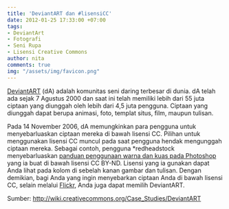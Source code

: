 ```yaml
---
title: 'DeviantART dan #lisensiCC'
date: 2012-01-25 17:33:00 +07:00
tags:
- DeviantArt
- Fotografi
- Seni Rupa
- Lisensi Creative Commons
author: nita
comments: true
img: "/assets/img/favicon.png"
---
```


[DeviantART](http://www.deviantart.com/) (dA) adalah komunitas seni daring terbesar di dunia. dA telah ada sejak 7 Agustus 2000 dan saat ini telah memiliki lebih dari 55 juta ciptaan yang diunggah oleh lebih dari 4,5 juta pengguna. Ciptaan yang diunggah dapat berupa animasi, foto, templat situs, film, maupun tulisan.

Pada 14 November 2006, dA memungkinkan para pengguna untuk menyebarluaskan ciptaan mereka di bawah lisensi CC. Pilihan untuk menggunakan lisensi CC muncul pada saat pengguna hendak mengunggah ciptaan mereka. Sebagai contoh, pengguna *redheadstock menyebarluaskan [panduan penggunaan warna dan kuas pada Photoshop](http://redheadstock.deviantart.com/art/Tutorial-Brushes-and-Colors-45664578) yang ia buat di bawah lisensi CC BY-ND. Lisensi yang ia gunakan dapat Anda lihat pada kolom di sebelah kanan gambar dan tulisan. Dengan demikian, bagi Anda yang ingin menyebarkan ciptaan Anda di bawah lisensi CC, selain melalui [Flickr](http://creativecommons.or.id/2011/12/pilihan-lisensi-creative-commons-di-flickr/), Anda juga dapat memilih DeviantART.

Sumber: http://wiki.creativecommons.org/Case_Studies/DeviantART
